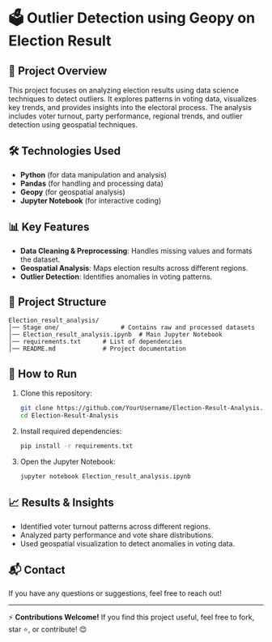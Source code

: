 # 🗳️ Outlier Detection using Geopy on Election Result

## 📌 Project Overview
This project focuses on analyzing election results using data science techniques to detect outliers. 
It explores patterns in voting data, visualizes key trends, and provides insights into the electoral process. 
The analysis includes voter turnout, party performance, regional trends, and outlier detection using geospatial techniques.

## 🛠️ Technologies Used
- **Python** (for data manipulation and analysis)
- **Pandas** (for handling and processing data)
- **Geopy** (for geospatial analysis)
- **Jupyter Notebook** (for interactive coding)

## 📊 Key Features
- **Data Cleaning & Preprocessing**: Handles missing values and formats the dataset.
- **Geospatial Analysis**: Maps election results across different regions.
- **Outlier Detection**: Identifies anomalies in voting patterns.

## 📂 Project Structure
```
Election_result_analysis/
│── Stage one/                 # Contains raw and processed datasets
│── Election_result_analysis.ipynb  # Main Jupyter Notebook
│── requirements.txt      # List of dependencies
│── README.md             # Project documentation
```

## 🚀 How to Run
1. Clone this repository:
   ```sh
   git clone https://github.com/YourUsername/Election-Result-Analysis.git
   cd Election-Result-Analysis
   ```
2. Install required dependencies:
   ```sh
   pip install -r requirements.txt
   ```
3. Open the Jupyter Notebook:
   ```sh
   jupyter notebook Election_result_analysis.ipynb
   ```

## 📈 Results & Insights
- Identified voter turnout patterns across different regions.
- Analyzed party performance and vote share distributions.
- Used geospatial visualization to detect anomalies in voting data.

## 📬 Contact
If you have any questions or suggestions, feel free to reach out!

---
⚡ **Contributions Welcome!** If you find this project useful, feel free to fork, star ⭐, or contribute! 😊

